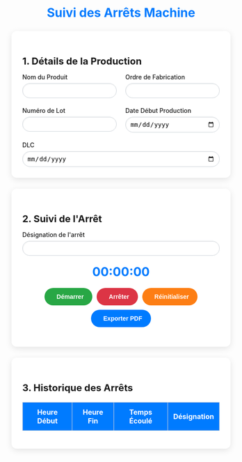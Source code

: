 <!DOCTYPE html>
<html lang="fr">
<head>
  <meta charset="UTF-8">
  <title>Suivi des Arrêts Machine</title>
  <script src="https://cdnjs.cloudflare.com/ajax/libs/jspdf/2.5.1/jspdf.umd.min.js"></script>
  <script src="https://cdnjs.cloudflare.com/ajax/libs/jspdf-autotable/3.5.28/jspdf.plugin.autotable.min.js"></script>
  <link rel="stylesheet" href="https://cdnjs.cloudflare.com/ajax/libs/font-awesome/6.5.0/css/all.min.css">
  <style>
    :root {
      --green: #28a745;
      --red: #dc3545;
      --orange: #fd7e14;
      --blue: #007bff;
      --light-bg: #f8f9fa;
      --card-bg: #ffffff;
      --border-color: #ced4da;
      --text-color: #212529;
      --muted: #6c757d;
    }

    body {
      font-family: 'Segoe UI', sans-serif;
      background: var(--light-bg);
      color: var(--text-color);
      margin: 0;
      padding: 20px;
    }

    h1 {
      text-align: center;
      color: var(--blue);
      margin-bottom: 25px;
    }

    .container {
      max-width: 1000px;
      margin: auto;
    }

    .card {
      background: var(--card-bg);
      border-radius: 12px;
      padding: 25px;
      margin-bottom: 25px;
      box-shadow: 0 4px 15px rgba(0,0,0,0.1);
    }

    .card h2 {
      margin-bottom: 15px;
      font-size: 22px;
    }

    label {
      font-weight: 500;
      display: block;
      margin-bottom: 6px;
    }

    input {
      width: 100%;
      padding: 8px 10px;
      border-radius: 20px;
      border: 1px solid var(--border-color);
      font-size: 14px;
      box-shadow: inset 1px 1px 3px rgba(0,0,0,0.05), inset -1px -1px 3px rgba(255,255,255,0.5);
      transition: all 0.3s ease;
      background: white;
    }

    input:focus {
      border-color: var(--blue);
      outline: none;
      box-shadow: 0 0 0 3px rgba(0, 123, 255, 0.25);
    }

    .form-row {
      display: flex;
      flex-wrap: wrap;
      gap: 20px;
    }

    .form-col {
      flex: 1 1 calc(50% - 10px);
      min-width: 180px;
    }

    .chronometre {
      font-size: 2em;
      text-align: center;
      margin: 20px 0;
      color: var(--blue);
      font-weight: bold;
    }

    .btn-group {
      display: flex;
      flex-wrap: wrap;
      justify-content: center;
      gap: 10px;
      margin-top: 10px;
    }

    button {
      color: white;
      border: none;
      padding: 12px 20px;
      border-radius: 30px;
      cursor: pointer;
      font-weight: bold;
      font-size: 14px;
      display: flex;
      align-items: center;
      gap: 8px;
      transition: background 0.3s ease;
    }

    .start { background: var(--green); }
    .start:hover { background: #218838; }

    .stop { background: var(--red); }
    .stop:hover { background: #c82333; }

    .reset { background: var(--orange); }
    .reset:hover { background: #e4600e; }

    .export { background: var(--blue); }
    .export:hover { background: #0056b3; }

    table {
      width: 100%;
      border-collapse: collapse;
      margin-top: 20px;
      background-color: #fff;
    }

    th, td {
      padding: 12px;
      text-align: center;
      border: 1px solid var(--border-color);
    }

    th {
      background-color: var(--blue);
      color: white;
    }

    .resume {
      margin-top: 20px;
      font-weight: bold;
      text-align: center;
      font-size: 16px;
    }
  </style>
</head>
<body>
<div class="container">
  <h1>Suivi des Arrêts Machine</h1>

  <!-- Partie 1 : Détails Production -->
  <div class="card">
    <h2>1. Détails de la Production</h2>
    <div class="form-row">
      <div class="form-col">
        <label for="produit">Nom du Produit</label>
        <input type="text" id="produit">
      </div>
      <div class="form-col">
        <label for="ordre">Ordre de Fabrication</label>
        <input type="text" id="ordre">
      </div>
      <div class="form-col">
        <label for="lot">Numéro de Lot</label>
        <input type="text" id="lot">
      </div>
      <div class="form-col">
        <label for="dateprod">Date Début Production</label>
        <input type="date" id="dateprod">
      </div>
      <div class="form-col">
        <label for="dlc">DLC</label>
        <input type="date" id="dlc">
      </div>
    </div>
  </div>

  <!-- Partie 2 : Suivi arrêt -->
  <div class="card">
    <h2>2. Suivi de l'Arrêt</h2>
    <div class="form-row">
      <div class="form-col" style="flex: 2">
        <label for="designation">Désignation de l'arrêt</label>
        <input type="text" id="designation">
      </div>
    </div>
    <div class="chronometre" id="chrono">00:00:00</div>
    <div class="btn-group">
      <button class="start" onclick="demarrerChrono()"><i class="fas fa-play"></i>Démarrer</button>
      <button class="stop" onclick="arreterChrono()"><i class="fas fa-stop"></i>Arrêter</button>
      <button class="reset" onclick="reinitialiser()"><i class="fas fa-redo"></i>Réinitialiser</button>
      <button class="export" onclick="exporterPDF()"><i class="fas fa-file-pdf"></i>Exporter PDF</button>
    </div>
    <div class="resume" id="resume"></div>
  </div>

  <!-- Partie 3 : Historique -->  
  <div class="card">
    <h2>3. Historique des Arrêts</h2>
    <table id="table">
      <thead>
        <tr>
          <th>Heure Début</th>
          <th>Heure Fin</th>
          <th>Temps Écoulé</th>
          <th>Désignation</th>
        </tr>
      </thead>
      <tbody></tbody>
    </table>
  </div>
</div>

<script>
  let debut, intervalle, totalSecondes = 0;
  const tbody = document.querySelector("#table tbody");

  function format(h, m, s) {
    return `${String(h).padStart(2,'0')}:${String(m).padStart(2,'0')}:${String(s).padStart(2,'0')}`;
  }

  function demarrerChrono() {
    debut = new Date();
    intervalle = setInterval(() => {
      const diff = new Date(new Date() - debut);
      document.getElementById("chrono").textContent =
        format(diff.getUTCHours(), diff.getUTCMinutes(), diff.getUTCSeconds());
    }, 1000);
  }

  function arreterChrono() {
    clearInterval(intervalle);
    const fin = new Date();
    const diffMs = fin - debut;
    const diff = new Date(diffMs);
    const temps = format(diff.getUTCHours(), diff.getUTCMinutes(), diff.getUTCSeconds());
    totalSecondes += Math.floor(diffMs / 1000);
    tbody.innerHTML += `<tr>
      <td>${debut.toLocaleTimeString()}</td>
      <td>${fin.toLocaleTimeString()}</td>
      <td>${temps}</td>
      <td>${document.getElementById("designation").value}</td>
    </tr>`;
    document.getElementById("resume").textContent = `Temps total d'arrêt : ${format(Math.floor(totalSecondes/3600), Math.floor(totalSecondes%3600/60), totalSecondes%60)} | Temps restant sur 8h : ${format(Math.floor((28800-totalSecondes)/3600), Math.floor((28800-totalSecondes)%3600/60), (28800-totalSecondes)%60)}`;
  }

  function reinitialiser() {
    document.querySelectorAll("input").forEach(i => i.value = "");
    document.getElementById("chrono").textContent = "00:00:00";
    tbody.innerHTML = "";
    totalSecondes = 0;
    document.getElementById("resume").textContent = "";
  }

  function exporterPDF() {
    const { jsPDF } = window.jspdf;
    const doc = new jsPDF();
    doc.setFontSize(14);
    doc.text("Détails de Production", 14, 20);
    const infos = [
      ["Nom Produit", document.getElementById("produit").value],
      ["Ordre Fabrication", document.getElementById("ordre").value],
      ["Numéro de Lot", document.getElementById("lot").value],
      ["Date Début", document.getElementById("dateprod").value],
      ["DLC", document.getElementById("dlc").value]
    ];
    doc.autoTable({ startY: 25, head: [["Champ", "Valeur"]], body: infos });

    const data = [...tbody.rows].map(row => [...row.cells].map(cell => cell.textContent));
    const yHistorique = doc.lastAutoTable.finalY + 20;
    doc.setFontSize(14);
    doc.text("Historique des Arrêts", 14, yHistorique);
    doc.autoTable({
      startY: yHistorique + 5,
      head: [["Heure Début", "Heure Fin", "Temps", "Désignation"]],
      body: data
    });
    doc.save("suivi_arrets_machine.pdf");
  }
</script>
</body>
</html>
